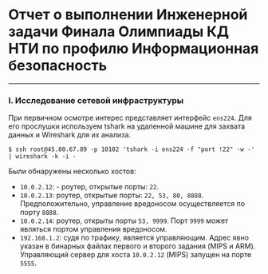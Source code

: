 # Отчет о выполнении Инженерной задачи Финала Олимпиады КД НТИ по профилю Информационная безопасность
---
### I. Исследование сетевой инфраструктуры

При первичном осмотре интерес представляет интерфейс `ens224`. Для его прослушки используем tshark на удаленной машине для захвата данных и Wireshark для их анализа. 
```
$ ssh root@45.80.67.89 -p 10102 'tshark -i ens224 -f "port !22" -w -' | wireshark -k -i -
```

Были обнаружены несколько хостов:

- `10.0.2.12`: - роутер, открытые порты: `22`. 
- `10.0.2.13`: роутер, открытые порты: `22, 53, 80, 8888`. Предположительно, управление вредоносом осуществляется по порту `8888`.
- `10.0.2.14`: роутер, открыты порты `53, 9999`. Порт `9999` может являться портом управления вредоносом.
- `192.168.1.2`: судя по трафику, является управляющим. Адрес явно указан в бинарных файлах первого и второго задания (MIPS и ARM). Управляющий сервер для хоста `10.0.2.12` (MIPS) запущен на порте `5555`.




